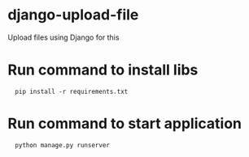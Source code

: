 # django-upload-file
Upload files using Django for this

# Run command to install libs
```
  pip install -r requirements.txt
```

# Run command to start application
```
  python manage.py runserver
```
